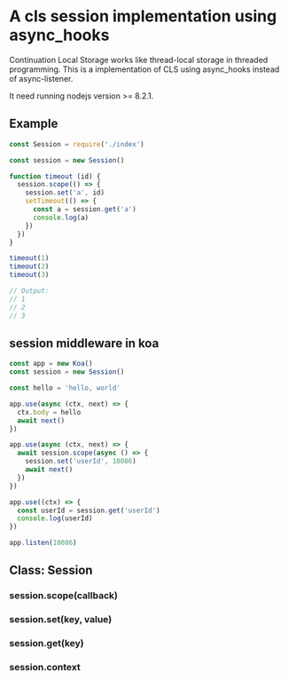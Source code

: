 # A cls session implementation using async_hooks

Continuation Local Storage works like thread-local storage in threaded programming. This is a implementation of CLS using async_hooks instead of async-listener.

It need running nodejs version >= 8.2.1.

## Example

``` js
const Session = require('./index')

const session = new Session()

function timeout (id) {
  session.scope(() => {
    session.set('a', id)
    setTimeout(() => {
      const a = session.get('a')
      console.log(a)
    })
  })
}

timeout(1)
timeout(2)
timeout(3)

// Output:
// 1
// 2
// 3
```

## session middleware in koa

``` js
const app = new Koa()
const session = new Session()

const hello = 'hello, world'

app.use(async (ctx, next) => {
  ctx.body = hello
  await next()
})

app.use(async (ctx, next) => {
  await session.scope(async () => {
    session.set('userId', 10086)
    await next()
  })
})

app.use((ctx) => {
  const userId = session.get('userId')
  console.log(userId)
})

app.listen(10086)
```

## Class: Session

### session.scope(callback)

### session.set(key, value)

### session.get(key)

### session.context

